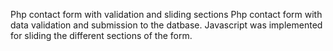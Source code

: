 Php contact form with validation and sliding sections
Php contact form with data validation and submission to the datbase. Javascript was implemented for sliding the different sections of the form.
